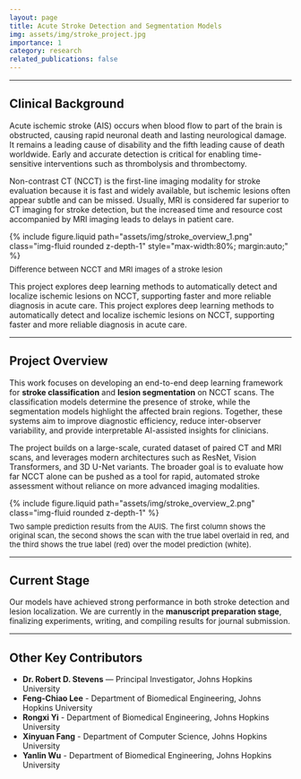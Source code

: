 ```yaml
---
layout: page
title: Acute Stroke Detection and Segmentation Models
img: assets/img/stroke_project.jpg
importance: 1
category: research
related_publications: false
---
```

---
## Clinical Background


Acute ischemic stroke (AIS) occurs when blood flow to part of the brain is obstructed, causing rapid neuronal death and lasting neurological damage. It remains a leading cause of disability and the fifth leading cause of death worldwide. Early and accurate detection is critical for enabling time-sensitive interventions such as thrombolysis and thrombectomy. 

Non-contrast CT (NCCT) is the first-line imaging modality for stroke evaluation because it is fast and widely available, but ischemic lesions often appear subtle and can be missed. Usually, <a href="https://pmc.ncbi.nlm.nih.gov/articles/PMC1859855" target="_blank" style="color:var(--global-theme-color); text-decoration:none;">MRI is considered far superior to CT imaging for stroke detection</a>, but the increased time and resource cost accompanied by MRI imaging leads to delays in patient care. 

<div class="row justify-content-center mt-4">
  <div class="col-sm-8 text-center">  <!-- was col-sm-10 -->
    {% include figure.liquid 
      path="assets/img/stroke_overview_1.png"
      class="img-fluid rounded z-depth-1"
      style="max-width:80%; margin:auto;" 
    %}
    <div class="caption" style="font-size:0.95em; color:var(--global-text-color-light); margin-top:0.6em;">
      Difference between NCCT and MRI images of a stroke lesion
    </div>
  </div>
</div>

This project explores deep learning methods to automatically detect and localize ischemic lesions on NCCT, supporting faster and more reliable diagnosis in acute care. This project explores deep learning methods to automatically detect and localize ischemic lesions on NCCT, supporting faster and more reliable diagnosis in acute care.

---

## Project Overview


This work focuses on developing an end-to-end deep learning framework for **stroke classification** and **lesion segmentation** on NCCT scans. The classification models determine the presence of stroke, while the segmentation models highlight the affected brain regions. Together, these systems aim to improve diagnostic efficiency, reduce inter-observer variability, and provide interpretable AI-assisted insights for clinicians.

The project builds on a large-scale, curated dataset of paired CT and MRI scans, and leverages modern architectures such as ResNet, Vision Transformers, and 3D U-Net variants. The broader goal is to evaluate how far NCCT alone can be pushed as a tool for rapid, automated stroke assessment without reliance on more advanced imaging modalities.

<div class="row justify-content-center mt-4">
  <div class="col-sm-10 text-center">
    {% include figure.liquid 
      path="assets/img/stroke_overview_2.png"
      class="img-fluid rounded z-depth-1"
    %}
    <div class="caption" style="font-size:0.95em; color:var(--global-text-color-light); margin-top:0.6em;">
      Two sample prediction results from the AUIS. The first column shows the original scan, the second shows the scan with the true label overlaid in red, and the third shows the true label (red) over the model prediction (white).
    </div>
  </div>
</div>

---
## Current Stage


Our models have achieved strong performance in both stroke detection and lesion localization. We are currently in the **manuscript preparation stage**, finalizing experiments, writing, and compiling results for journal submission.

---

## Other Key Contributors

- **Dr. Robert D. Stevens** — Principal Investigator, Johns Hopkins University 
- **Feng-Chiao Lee** - Department of Biomedical Engineering, Johns Hopkins University
- **Rongxi Yi** - Department of Biomedical Engineering, Johns Hopkins University
- **Xinyuan Fang** - Department of Computer Science, Johns Hopkins University
- **Yanlin Wu** - Department of Biomedical Engineering, Johns Hopkins University
